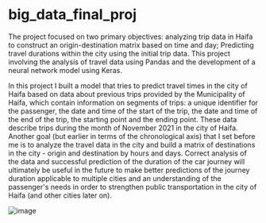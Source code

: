 # big_data_final_proj
The project focused on two primary objectives: analyzing trip data in Haifa to construct an origin-destination matrix based on time and day; Predicting travel durations within the city using the initial trip data. 
This project involving the analysis of travel data using Pandas and the development of a neural network model using Keras. 

In this project I built a model that tries to predict travel times in the city of Haifa based on data about previous trips provided by the Municipality of Haifa, which contain information on segments of trips: a unique identifier for the passenger, the date and time of the start of the trip, the date and time of the end of the trip, the starting point and the ending point. These data describe trips during the month of November 2021 in the city of Haifa. Another goal (but earlier in terms of the chronological axis) that I set before me is to analyze the travel data in the city and build a matrix of destinations in the city - origin and destination by hours and days.
Correct analysis of the data and successful prediction of the duration of the car journey will ultimately be useful in the future to make better predictions of the journey duration applicable to multiple cities and an understanding of the passenger's needs in order to strengthen public transportation in the city of Haifa (and other cities later on).


![image](https://github.com/NoamBenBarak/big_data_final_proj/assets/151384160/b85c2d65-b5fa-454a-8ece-3e2b7721eb35)
